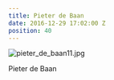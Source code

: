 ```yaml
---
title: Pieter de Baan
date: 2016-12-29 17:02:00 Z
position: 40
---
```


![pieter_de_baan11.jpg](/uploads/pieter_de_baan11.jpg)

Pieter de Baan